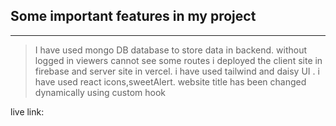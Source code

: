 ## Some important features in my project
***

> I have used mongo DB database to store data in backend. 
> without logged in viewers cannot see some routes
> i deployed the client site in firebase and server site in vercel.
> i have used tailwind and daisy UI .
> i have used react icons,sweetAlert.
> website title has been changed dynamically using custom hook

live link: 
